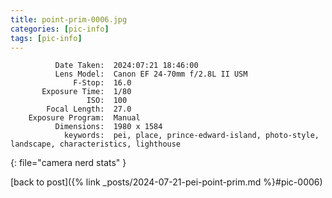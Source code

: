 ```yaml
---
title: point-prim-0006.jpg
categories: [pic-info]
tags: [pic-info]
---
```


```text
          Date Taken:  2024:07:21 18:46:00
          Lens Model:  Canon EF 24-70mm f/2.8L II USM
              F-Stop:  16.0
       Exposure Time:  1/80
                 ISO:  100
        Focal Length:  27.0
    Exposure Program:  Manual
          Dimensions:  1980 x 1584
            keywords:  pei, place, prince-edward-island, photo-style, landscape, characteristics, lighthouse
```
{: file="camera nerd stats" }

[back to post]({% link _posts/2024-07-21-pei-point-prim.md %}#pic-0006)